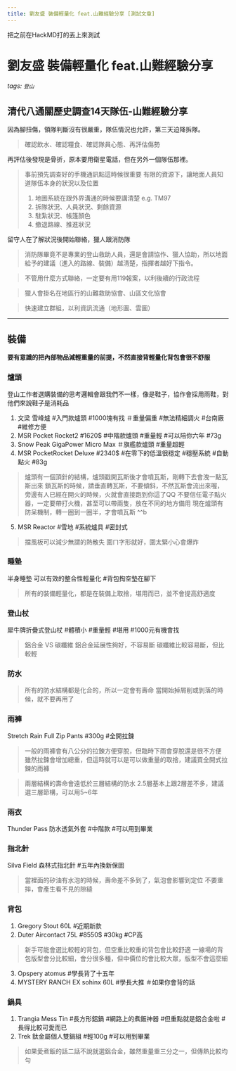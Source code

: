 ```yaml
---
title: 劉友盛 裝備輕量化 feat.山難經驗分享 [測試文章]
---
```

把之前在HackMD打的丟上來測試

# 劉友盛 裝備輕量化 feat.山難經驗分享
###### tags: `登山`

## 清代八通關歷史調查14天隊伍-山難經驗分享
因為腳扭傷，領隊判斷沒有很嚴重，隊伍情況也允許，第三天迫降拆隊。

> 確認飲水、確認糧食、確認隊員心態、再評估傷勢

再評估後發現是骨折，原本要用衛星電話，但在另外一個隊伍那裡。
> 事前預先調查好的手機通訊點這時候很重要
有限的資源下，讓地面人員知道隊伍本身的狀況以及位置
>1. 地圖系統在跟外界溝通的時候要講清楚 e.g. TM97 
>2. 拆隊狀況、人員狀況、剩餘資源
>3. 駐紮狀況、帳篷顏色
>4. 撤退路線、推進狀況

留守人在了解狀況後開始聯絡，獵人跟消防隊

> 消防隊畢竟不是專業的登山救助人員，還是會請協作、獵人協助，所以地面給予的建議（進入的路線、裝備）越清楚，指揮者越好下指令。

> 不管用什麼方式聯絡，一定要有用119報案，以利後續的行政流程

> 獵人會掛名在地區行的山難救助協會、山區文化協會

> 快速建立群組，以利資訊流通（地形圖、雲圖）

---

## 裝備
**要有意識的把內部物品減輕重量的前提，不然直接背輕量化背包會很不舒服**
### 爐頭

登山工作者選購裝備的思考邏輯會跟我們不一樣，像是鞋子，協作會採用雨鞋，對他們來說鞋子是消耗品
1. 文梁 雪峰爐 #入門款爐頭 #1000塊有找 ＃重量偏重 #無法精細調火 #台南廠 #維修方便
2. MSR Pocket Rocket2 #1620$ #中階款爐頭 #重量輕 #可以陪你六年 #73g
3. Snow Peak GigaPower Micro Max ＃旗艦款爐頭 #重量超輕 
4. MSR PocketRocket Deluxe #2340$ #在零下的低溫很穩定 #穩壓系統 #自動點火 #83g

>爐頭有一個頂針的結構，爐頭戳開瓦斯後才會噴瓦斯，剛轉下去會洩一點瓦斯出來
>鎖瓦斯的時候，請垂直轉瓦斯，不要傾斜，不然瓦斯會流出來喔，旁邊有人已經在開火的時候，火就會直接跑到你這了QQ
不要信任電子點火器，一定要帶打火機，甚至可以帶兩隻，放在不同的地方備用
現在爐頭有防呆機制，轉一圈到一圈半，才會噴瓦斯 ^^b

5. MSR Reactor #雪地 #系統爐具 #密封式

> 擋風板可以減少無謂的熱散失
> 圍ㄇ字形就好，圍太緊小心會爆炸

### 睡墊

半身睡墊 可以有效的整合性輕量化 #背包掏空墊在腳下
> 所有的裝備輕量化，都是在裝備上取捨，堪用而已，並不會提高舒適度

### 登山杖

犀牛牌折疊式登山杖 #體積小 #重量輕 #堪用 #1000元有機會找  

> 鋁合金 VS 碳纖維
> 鋁合金延展性夠好，不容易斷
> 碳纖維比較容易斷，但比較輕

### 防水
>所有的防水結構都是化合的，所以一定會有壽命
>當開始掉屑削或剝落的時候，就不要再用了

### 雨褲
Stretch Rain Full Zip Pants #300g #全開拉鍊
>一般的雨褲會有八公分的拉鍊方便穿脫，但臨時下雨會穿脫還是很不方便
>雖然拉鍊會增加總重，但這時就可以是可以做重量的取捨，建議買全開式拉鍊的雨褲

>兩層結構的壽命會遠低於三層結構的防水
>2.5層基本上跟2層差不多，建議選三層節構，可以用5~6年

### 雨衣
Thunder Pass 防水透氣外套 #中階款 #可以用到畢業

### 指北針 
Silva Field 森林式指北針 #五年內換新保固 
>當裡面的矽油有水泡的時候，壽命差不多到了，氣泡會影響到定位
>不要重摔，會產生看不見的隙縫

### 背包 
1. Gregory Stout 60L #近期新款
2. Duter Aircontact 75L #8550$ #30kg #CP高
>新手可能會選比較輕的背包，但空重比較重的背包會比較舒適
>一線場的背包版型會分比較細，會分很多種，但中價位的會比較大眾，版型不會這麼細

3. Opspery atomus  #學長背了十五年
4. MYSTERY RANCH EX sohinx 60L #學長大推 ＃如果你會背的話

### 鍋具
1. Trangia Mess Tin #長方形鋁鍋 #網路上的煮飯神器 #但重點就是鋁合金啦 #長得比較可愛而已
2. Trek 鈦金屬個人雙鍋組 #輕100g #可以用到畢業
>如果愛煮飯的話二話不說就選鋁合金，雖然重量重三分之一，但傳熱比較均勻

